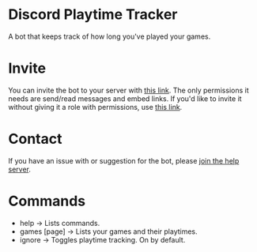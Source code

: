 # Discord Playtime Tracker
A bot that keeps track of how long you've played your games.

# Invite
You can invite the bot to your server with [this link](https://discordapp.com/api/oauth2/authorize?client_id=404761989538119691&permissions=18432&scope=bot).
The only permissions it needs are send/read messages and embed links. If you'd like to invite it without giving it a role with permissions, use [this link](https://discordapp.com/api/oauth2/authorize?client_id=404761989538119691&permissions=0&scope=bot).

# Contact
If you have an issue with or suggestion for the bot, please [join the help server](https://discord.gg/ke6bp6r).

# Commands
- help -> Lists commands.
- games [page] -> Lists your games and their playtimes.
- ignore -> Toggles playtime tracking. On by default.